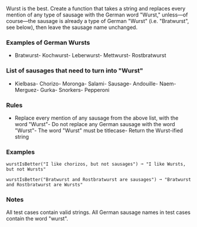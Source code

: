 
Wurst is the best. Create a function that takes a string and replaces every mention of any type of sausage with the German word "Wurst," unless—of course—the sausage is already a type of German "Wurst" (i.e. "Bratwurst", see below), then leave the sausage name unchanged.

### Examples of German Wursts
- Bratwurst- Kochwurst- Leberwurst- Mettwurst- Rostbratwurst
### List of sausages that need to turn into "Wurst"
- Kielbasa- Chorizo- Moronga- Salami- Sausage- Andouille- Naem- Merguez- Gurka- Snorkers- Pepperoni
### Rules
- Replace every mention of any sausage from the above list, with the word "Wurst"- Do not replace any German sausage with the word "Wurst"- The word "Wurst" must be titlecase- Return the Wurst-ified string
### Examples

```
wurstIsBetter("I like chorizos, but not sausages") ➞ "I like Wursts, but not Wursts"

wurstIsBetter("Bratwurst and Rostbratwurst are sausages") ➞ "Bratwurst and Rostbratwurst are Wursts"
```

### Notes

All test cases contain valid strings. All German sausage names in test cases contain the word "wurst".
